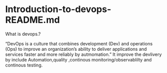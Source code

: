 # Introduction-to-devops-README.md
What is devops.?

“DevOps is a culture that combines development (Dev) and operations (Ops) to improve an organization’s ability to deliver applications and services faster and more reliably by autmomation.”
It improve the devlivery by include Automation,quality ,continous monitoring/observablilty and continous testing.
